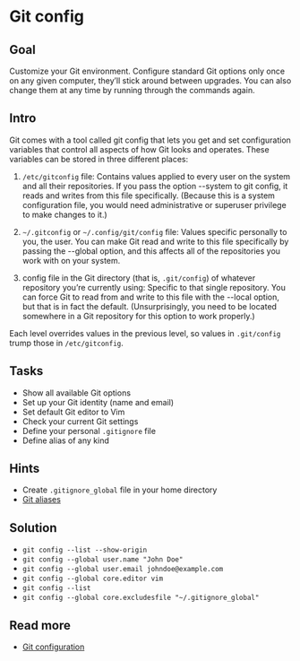 Git config
==========

Goal
----

Customize your Git environment. Configure standard Git options only once on any given computer, 
they’ll stick around between upgrades. You can also change them at any time by running through the commands again.


Intro
-----

Git comes with a tool called git config that lets you get and set configuration variables that control all aspects of how Git looks and operates. 
These variables can be stored in three different places:

1. `/etc/gitconfig` file: Contains values applied to every user on the system and all their repositories. 
If you pass the option --system to git config, it reads and writes from this file specifically. 
(Because this is a system configuration file, you would need administrative or superuser privilege to make changes to it.)

2. `~/.gitconfig` or `~/.config/git/config` file: Values specific personally to you, the user. 
You can make Git read and write to this file specifically by passing the --global option, 
and this affects all of the repositories you work with on your system.

3. config file in the Git directory (that is, `.git/config`) of whatever repository you’re currently using: 
Specific to that single repository. 
You can force Git to read from and write to this file with the --local option, but that is in fact the default. 
(Unsurprisingly, you need to be located
somewhere in a Git repository for this option to work properly.)

Each level overrides values in the previous level, so values in `.git/config` trump those in
`/etc/gitconfig`.

Tasks
-----

* Show all available Git options
* Set up your Git identity (name and email)
* Set default Git editor to Vim
* Check your current Git settings
* Define your personal `.gitignore` file
* Define alias of any kind

Hints
-----

* Create `.gitignore_global` file in your home directory
* [Git aliases](https://git-scm.com/book/en/v2/Git-Basics-Git-Aliases)

Solution
--------

* `git config --list --show-origin`
* `git config --global user.name "John Doe"`
* `git config --global user.email johndoe@example.com`
* `git config --global core.editor vim`
* `git config --list`
* `git config --global core.excludesfile "~/.gitignore_global"`

Read more
---------

* [Git configuration](https://git-scm.com/book/en/v2/Customizing-Git-Git-Configuration)
